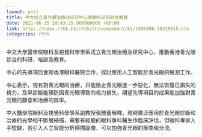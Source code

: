 ```yaml
---
layout: post
title: 中大成立青光眼治療及研究中心推動科研培訓及教育
date: 2021-06-15 10:43:25.000000000 +08:00
link: https://news.rthk.hk/rthk/ch/component/k2/1595886-20210615.htm
categories: rthk
---
```


中文大學醫學院眼科及視覺科學學系成立青光眼治療及研究中心，推動香港青光眼診治的科研、培訓及教育。 

中心的先導項目會和香港眼科醫院合作，探討應用人工智能於青光眼的檢測工作。

中心表示，現有對青光眼的治療，只能阻止青光眼進一步惡化，無法恢復已損失的視力，及早診斷能預防因青光眼導致的視力損失，期望先導項目的成果能加強對青光眼的篩查和治療的效率。 

中大醫學院眼科及視覺科學學系副教授張艷蕾解釋，現時廣泛應用於青光眼診斷和治療的光學相干斷層掃描，需要有經驗的眼科專科醫生作臨床評估，但眼科專家人手短缺，若引入人工智能分析掃描圖像，可以加強青光眼的篩查和分流。
